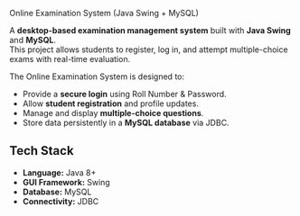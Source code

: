 Online Examination System (Java Swing + MySQL)

A **desktop-based examination management system** built with **Java Swing** and **MySQL**.  
This project allows students to register, log in, and attempt multiple-choice exams with real-time evaluation.

The Online Examination System is designed to:
- Provide a **secure login** using Roll Number & Password.
- Allow **student registration** and profile updates.
- Manage and display **multiple-choice questions**.
- Store data persistently in a **MySQL database** via JDBC.


## Tech Stack
- **Language:** Java 8+
- **GUI Framework:** Swing
- **Database:** MySQL
- **Connectivity:** JDBC

